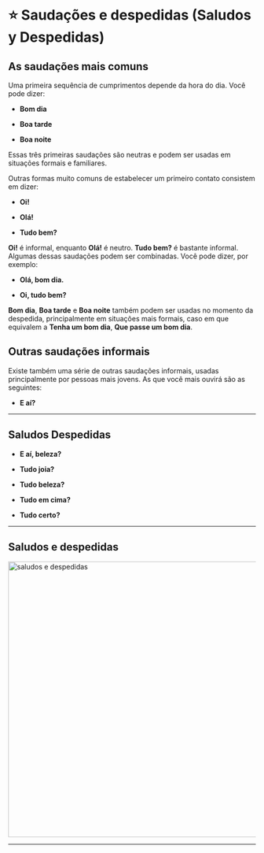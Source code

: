 # :star: Saudações e despedidas (Saludos y Despedidas)

## As saudações mais comuns 

Uma primeira sequência de cumprimentos depende da hora do dia. Você pode dizer: 

- **Bom dia**

- **Boa tarde** 

- **Boa noite**

Essas três primeiras saudações são neutras e podem ser usadas em situações formais e familiares.

Outras formas muito comuns de estabelecer um primeiro contato consistem em dizer: 

- **Oi!** 

- **Olá!**

- **Tudo bem?**  

**Oi!** é informal, enquanto **Olá!** é neutro. **Tudo bem?** é bastante informal. Algumas dessas saudações podem ser combinadas. Você pode dizer, por exemplo: 

- **Olá, bom dia.**

- **Oi, tudo bem?** 

**Bom dia**, **Boa tarde** e **Boa noite** também podem ser usadas no momento da despedida, principalmente em situações mais formais, caso em que equivalem a **Tenha um bom dia**, **Que passe um bom dia**. 

## Outras saudações informais 

Existe também uma série de outras saudações informais, usadas principalmente por pessoas mais jovens. As que você mais ouvirá são as seguintes: 

- **E aí?**

---

## Saludos Despedidas

- **E aí, beleza?** 

- **Tudo joia?**

- **Tudo beleza?**

- **Tudo em cima?** 

- **Tudo certo?** 
  

---

## Saludos e despedidas

<img src="https://github.com/eugenia1984/trabajaParaBrasil/assets/72580574/71f58b7b-e286-4300-9b6b-1756216ebbe7" width="560" alt="saludos e despedidas" />


---
